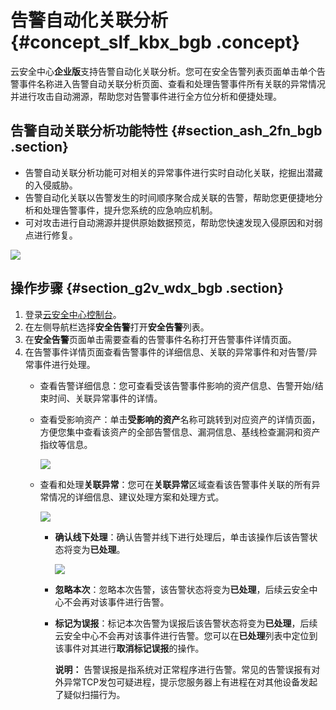 # 告警自动化关联分析 {#concept_slf_kbx_bgb .concept}

云安全中心**企业版**支持告警自动化关联分析。您可在安全告警列表页面单击单个告警事件名称进入告警自动关联分析页面、查看和处理告警事件所有关联的异常情况并进行攻击自动溯源，帮助您对告警事件进行全方位分析和便捷处理。

## 告警自动关联分析功能特性 {#section_ash_2fn_bgb .section}

-   告警自动关联分析功能可对相关的异常事件进行实时自动化关联，挖掘出潜藏的入侵威胁。
-   告警自动化关联以告警发生的时间顺序聚合成关联的告警，帮助您更便捷地分析和处理告警事件，提升您系统的应急响应机制。
-   可对攻击进行自动溯源并提供原始数据预览，帮助您快速发现入侵原因和对弱点进行修复。

![](http://static-aliyun-doc.oss-cn-hangzhou.aliyuncs.com/assets/img/61174/155315285333909_zh-CN.png)

## 操作步骤 {#section_g2v_wdx_bgb .section}

1.  登录[云安全中心控制台](https://yundun.console.aliyun.com/?p=sas)。
2.  在左侧导航栏选择**安全告警**打开**安全告警**列表。
3.  在**安全告警**页面单击需要查看的告警事件名称打开告警事件详情页面。
4.  在告警事件详情页面查看告警事件的详细信息、关联的异常事件和对告警/异常事件进行处理。
    -   查看告警详细信息：您可查看受该告警事件影响的资产信息、告警开始/结束时间、关联异常事件的详情。
    -   查看受影响资产：单击**受影响的资产**名称可跳转到对应资产的详情页面，方便您集中查看该资产的全部告警信息、漏洞信息、基线检查漏洞和资产指纹等信息。

        ![](http://static-aliyun-doc.oss-cn-hangzhou.aliyuncs.com/assets/img/61174/155315285333910_zh-CN.png)

    -   查看和处理**关联异常**：您可在**关联异常**区域查看该告警事件关联的所有异常情况的详细信息、建议处理方案和处理方式。

        ![](http://static-aliyun-doc.oss-cn-hangzhou.aliyuncs.com/assets/img/61174/155315285333911_zh-CN.png)

        -   **确认线下处理**：确认告警并线下进行处理后，单击该操作后该告警状态将变为**已处理**。

            ![](http://static-aliyun-doc.oss-cn-hangzhou.aliyuncs.com/assets/img/61174/155315285335082_zh-CN.png)

        -   **忽略本次**：忽略本次告警，该告警状态将变为**已处理**，后续云安全中心不会再对该事件进行告警。
        -   **标记为误报**：标记本次告警为误报后该告警状态将变为**已处理**，后续云安全中心不会再对该事件进行告警。您可以在**已处理**列表中定位到该事件对其进行**取消标记误报**的操作。

            **说明：** 告警误报是指系统对正常程序进行告警。常见的告警误报有对外异常TCP发包可疑进程，提示您服务器上有进程在对其他设备发起了疑似扫描行为。


